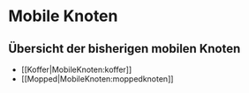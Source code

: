 # Mobile Knoten

## Übersicht der bisherigen mobilen Knoten
 * [[Koffer|MobileKnoten:koffer]]
 * [[Mopped|MobileKnoten:moppedknoten]]
